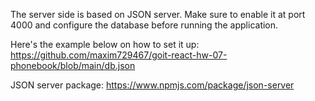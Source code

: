 The server side is based on JSON server.
Make sure to enable it at port 4000 and configure the database before running the application.

Here's the example below on how to set it up:
https://github.com/maxim729467/goit-react-hw-07-phonebook/blob/main/db.json

JSON server package:
https://www.npmjs.com/package/json-server
